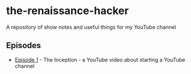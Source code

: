 # the-renaissance-hacker
A repository of show notes and useful things for my YouTube channel

## Episodes

- [Episode 1](Episode001/README.md) - The Inception - a YouTube video about starting a YouTube channel